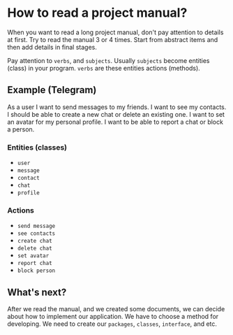 # How to read a project manual?

When you want to read a long project manual, don't pay attention to details at first.
Try to read the manual 3 or 4 times. Start from abstract items and then add details in
final stages.

Pay attention to ```verbs```, and ```subjects```. Usually ```subjects``` become entities (class) in your
program. ```verbs``` are these entities actions (methods).

## Example (Telegram)

As a user I want to send messages to my friends. I want to see my contacts. I should be able to
create a new chat or delete an existing one. I want to set an avatar for my personal profile.
I want to be able to report a chat or block a person.

### Entities (classes)

- ```user```
- ```message```
- ```contact```
- ```chat```
- ```profile```

### Actions

- ```send message```
- ```see contacts```
- ```create chat```
- ```delete chat```
- ```set avatar```
- ```report chat```
- ```block person```

## What's next?

After we read the manual, and we created some documents, we can decide about how to implement our application.
We have to choose a method for developing. We need to create our ```packages```, ```classes```, ```interface```, and etc.

